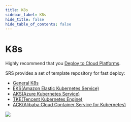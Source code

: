 ```yaml
---
title: K8s
sidebar_label: K8s
hide_title: false
hide_table_of_contents: false
---
```


# K8s

Highly recommend that you [Deploy to Cloud Platforms](./k8s#deploy-to-cloud-platforms).

SRS provides a set of template repository for fast deploy:

* [General K8s](https://github.com/ossrs/srs-k8s-template)
* [EKS(Amazon Elastic Kubernetes Service)](https://github.com/ossrs/srs-eks-template)
* [AKS(Azure Kubernetes Service)](https://github.com/ossrs/srs-aks-template)
* [TKE(Tencent Kubernetes Engine)](https://github.com/ossrs/srs-tke-template)
* [ACK(Alibaba Cloud Container Service for Kubernetes)](https://github.com/ossrs/srs-ack-template)



![](https://ossrs.net/gif/v1/sls.gif?site=ossrs.io&path=/lts/doc-en-4/doc/getting-started-k8s)


